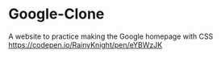 # Google-Clone
A website to practice making the Google homepage with CSS
https://codepen.io/RainyKnight/pen/eYBWzJK
